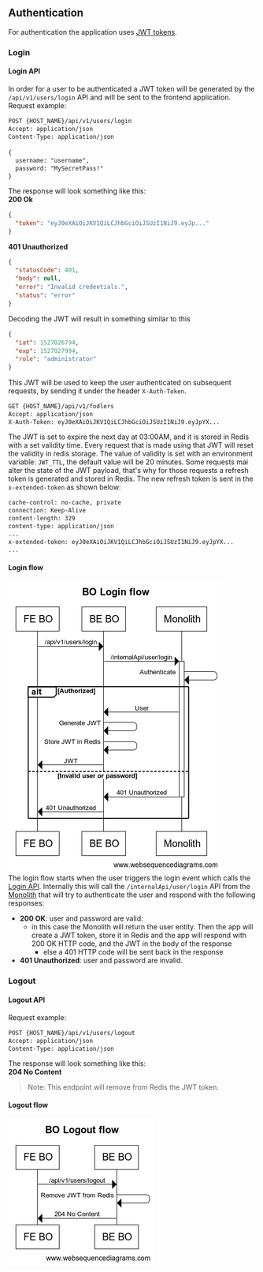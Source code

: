 ## Authentication
For authentication the application uses [JWT tokens](https://auth0.com/docs/tokens/json-web-tokens).
### Login
#### Login API
In order for a user to be authenticated a JWT token will be generated by the 
`/api/v1/users/login` API and will be sent to the frontend application.  
Request example:  
```http request
POST {HOST_NAME}/api/v1/users/login 
Accept: application/json 
Content-Type: application/json 

{ 
  username: "username",
  password: "MySecretPass!"
}
```
The response will look something like this:  
__200 Ok__
```JSON
{
  "token": "eyJ0eXAiOiJKV1QiLCJhbGciOiJSUzI1NiJ9.eyJp..."
}
```
__401 Unauthorized__
```JSON
{
  "statusCode": 401,
  "body": null,
  "error": "Invalid credentials.",
  "status": "error"
}
```
Decoding the JWT will result in something similar to this
```JSON
{
  "iat": 1527026794,
  "exp": 1527027994,
  "role": "administrator"
}
```
This JWT will be used to keep the user authenticated on subsequent requests,
by sending it under the header `X-Auth-Token`.
```http request
GET {HOST_NAME}/api/v1/fodlers
Accept: application/json 
X-Auth-Token: eyJ0eXAiOiJKV1QiLCJhbGciOiJSUzI1NiJ9.eyJpYX...
```

The JWT is set to expire the next day at 03:00AM, and it is stored in Redis with a set validity time.
Every request that is made using that JWT will reset the validity in redis storage. The value of validity is set with
an environment variable: `JWT_TTL`, the default value will be 20 minutes. Some requests mai alter the state of the JWT payload, 
that's why for those requests a refresh token is generated and stored in Redis. The new refresh token is sent in the `x-extended-token` as shown below:
```
cache-control: no-cache, private  
connection: Keep-Alive  
content-length: 329  
content-type: application/json  
...
x-extended-token: eyJ0eXAiOiJKV1QiLCJhbGciOiJSUzI1NiJ9.eyJpYX... 
...
```
#### Login flow
![Login flow](../assets/Login_flow.png)  
The login flow starts when the user triggers the login event which calls the [Login API](#login-api).
Internally this will call the `/internalApi/user/login` API from the [Monolith](../Monolith.md) that will try to
authenticate the user and respond with the following responses:
- __200 OK__: user and password are valid:  
    - in this case the Monolith will return the user entity. Then the app will create a JWT token, store it in Redis and the app will 
        respond with 200 OK HTTP code, and the JWT in the body of the response
      - else a 401 HTTP code will be sent back in the response
- __401 Unauthorized__: user and password are invalid.

### Logout
#### Logout API
Request example:
```http request
POST {HOST_NAME}/api/v1/users/logout 
Accept: application/json 
Content-Type: application/json
```
The response will look something like this:  
__204 No Content__  
> Note: This endpoint will remove from Redis the JWT token.
#### Logout flow
![Logout flow](../assets/Logout_flow.png)  
